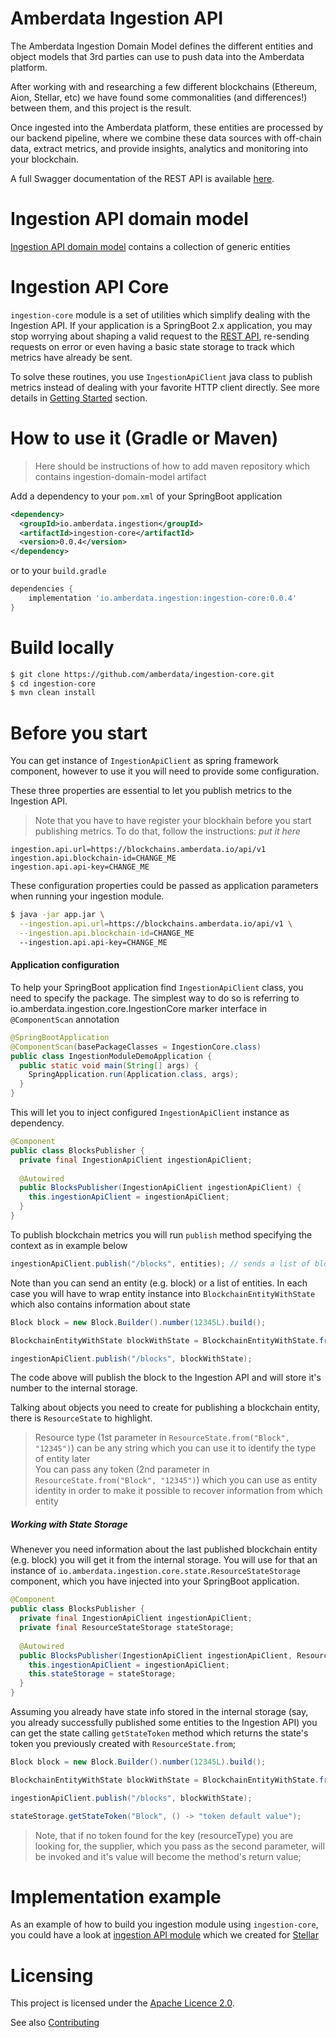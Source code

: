 # Amberdata Ingestion API

The Amberdata Ingestion Domain Model defines the different entities and object models that 3rd parties can use to push data into the Amberdata platform.

After working with and researching a few different blockchains (Ethereum, Aion, Stellar, etc)  we have found some commonalities (and differences!) between them, and this project is the result.

Once ingested into the Amberdata platform, these entities are processed by our backend pipeline, where we combine these data sources with off-chain data, extract metrics, and provide insights, analytics and monitoring into your blockchain.

A full Swagger documentation of the REST API is available [here](https://blockchains.amberdata.io/api/v1/spec).

# Ingestion API domain model

[Ingestion API domain model](https://github.com/amberdata/ingestion-domain-model/blob/master/README.md#getting-started) contains a collection of generic entities 

# Ingestion API Core

`ingestion-core` module is a set of utilities which simplify dealing with the Ingestion API. 
If your application is a SpringBoot 2.x application, 
you may stop worrying about shaping a valid request to the [REST API](https://blockchains.amberdata.io/api/v1/spec),
re-sending requests on error or even having a basic state storage to track which metrics have already be sent.

To solve these routines, you use `IngestionApiClient` java class to publish metrics instead of dealing with your favorite HTTP client directly.
See more details in [Getting Started](#getting-started) section.

# How to use it (Gradle or Maven)

> Here should be instructions of how to add maven repository which contains ingestion-domain-model artifact

Add a dependency to your `pom.xml` of your SpringBoot application

```xml
<dependency>
  <groupId>io.amberdata.ingestion</groupId>
  <artifactId>ingestion-core</artifactId>
  <version>0.0.4</version>
</dependency>

```

or to your `build.gradle`

```gradle
dependencies {
    implementation 'io.amberdata.ingestion:ingestion-core:0.0.4'
}
```

# Build locally

```sh
$ git clone https://github.com/amberdata/ingestion-core.git
$ cd ingestion-core
$ mvn clean install
```

# Before you start

You can get instance of `IngestionApiClient` as spring framework component, however to use it you will need to provide some configuration.

These three properties are essential to let you publish metrics to the Ingestion API. 

> Note that you have to have register your blockhain before you start publishing metrics. To do that, follow the instructions: *put it here*

```properties
ingestion.api.url=https://blockchains.amberdata.io/api/v1
ingestion.api.blockchain-id=CHANGE_ME
ingestion.api.api-key=CHANGE_ME
```

These configuration properties could be passed as application parameters when running your ingestion module. 

```bash
$ java -jar app.jar \
  --ingestion.api.url=https://blockchains.amberdata.io/api/v1 \
  --ingestion.api.blockchain-id=CHANGE_ME
  --ingestion.api.api-key=CHANGE_ME
```

#### Application configuration

To help your SpringBoot application find `IngestionApiClient` class, you need to specify the package.
The simplest way to do so is referring to io.amberdata.ingestion.core.IngestionCore marker interface in` @ComponentScan` annotation

```java 
@SpringBootApplication
@ComponentScan(basePackageClasses = IngestionCore.class)
public class IngestionModuleDemoApplication {
  public static void main(String[] args) {
    SpringApplication.run(Application.class, args);
  }
}
```

This will let you to inject configured `IngestionApiClient` instance as dependency. 

```java 
@Component
public class BlocksPublisher {
  private final IngestionApiClient ingestionApiClient;
  
  @Autowired
  public BlocksPublisher(IngestionApiClient ingestionApiClient) {
    this.ingestionApiClient = ingestionApiClient;
  }
}
```


To publish blockchain metrics you will run `publish` method specifying the context as in example below

```java 
ingestionApiClient.publish("/blocks", entities); // sends a list of block entities to the ingestion API endpoint 
```

Note than you can send an entity (e.g. block) or a list of entities. 
In each case you will have to wrap entity instance into `BlockchainEntityWithState` which also contains information about state

```java 
Block block = new Block.Builder().number(12345L).build();

BlockchainEntityWithState blockWithState = BlockchainEntityWithState.from(block, ResourceState.from("Block", "12345");

ingestionApiClient.publish("/blocks", blockWithState);
```

The code above will publish the block to the Ingestion API and will store it's number to the internal storage. 

Talking about objects you need to create for publishing a blockchain entity, there is `ResourceState` to highlight.

> Resource type (1st parameter in `ResourceState.from("Block", "12345")`) can be any string which you can use it to identify the type of entity later  
> You can pass any token (2nd parameter in `ResourceState.from("Block", "12345")`) which you can use as entity identity in order to make it possible to recover information from which entity 

##### Working with State Storage

Whenever you need information about the last published blockchain entity (e.g. block) you will get it from the internal storage.
You will use for that an instance of `io.amberdata.ingestion.core.state.ResourceStateStorage` component, which you have injected into your SpringBoot application.

```java 
@Component
public class BlocksPublisher {
  private final IngestionApiClient ingestionApiClient;
  private final ResourceStateStorage stateStorage;
  
  @Autowired
  public BlocksPublisher(IngestionApiClient ingestionApiClient, ResourceStateStorage stateStorage) {
    this.ingestionApiClient = ingestionApiClient;
    this.stateStorage = stateStorage;
  }
}
```

Assuming you already have state info stored in the internal storage (say, you already successfully published some entities to the Ingestion API)
you can get the state calling `getStateToken` method which returns the state's token you previously created with `ResourceState.from`;

```java 
Block block = new Block.Builder().number(12345L).build();

BlockchainEntityWithState blockWithState = BlockchainEntityWithState.from(block, ResourceState.from("Block", 12345L);

ingestionApiClient.publish("/blocks", blockWithState);

stateStorage.getStateToken("Block", () -> "token default value"); 
```

> Note, that if no token found for the key (resourceType) you are looking for, 
the supplier, which you pass as the second parameter, will be invoked and it's value will become the method's return value;

# Implementation example

As an example of how to build you ingestion module using `ingestion-core`, you could have a look at [ingestion API module](https://github.com/amberdata/stellar-ingestion-api-module) which we created for [Stellar](https://www.stellar.org)  

# Licensing

This project is licensed under the [Apache Licence 2.0](./LICENSE).

See also [Contributing](./CONTRIBUTING.md)
